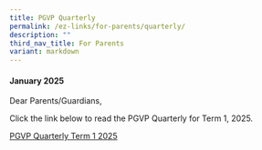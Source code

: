 ```yaml
---
title: PGVP Quarterly
permalink: /ez-links/for-parents/quarterly/
description: ""
third_nav_title: For Parents
variant: markdown
---
```

#### January 2025

Dear Parents/Guardians,

Click the link below to read the PGVP Quarterly for Term 1, 2025. 

[PGVP Quarterly Term 1 2025](/files/edited_PGVP_Quarterly_Term_1_2025_v1.pdf)






